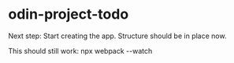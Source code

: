 # odin-project-todo

Next step: Start creating the app. Structure should be in place now. 

This should still work: 
npx webpack --watch